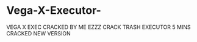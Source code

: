 # Vega-X-Executor-
VEGA X EXEC CRACKED BY ME 
EZZZ CRACK 
TRASH EXECUTOR
5 MINS CRACKED
NEW VERSION
